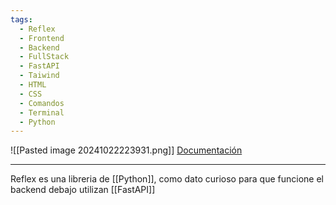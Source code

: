 ```yaml
---
tags:
  - Reflex
  - Frontend
  - Backend
  - FullStack
  - FastAPI
  - Taiwind
  - HTML
  - CSS
  - Comandos
  - Terminal
  - Python
---
```

![[Pasted image 20241022223931.png]]
[Documentación](https://reflex.dev/docs/library/)

---
Reflex es una libreria de [[Python]], como dato curioso para que funcione el backend debajo utilizan [[FastAPI]]
